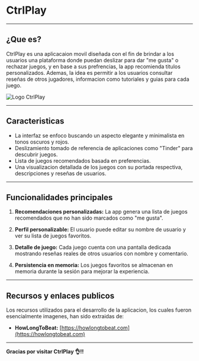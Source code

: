 # CtrlPlay

---

## ¿Que es?

CtrlPlay es una aplicacaion movil diseñada con el fin de brindar a los usuarios una plataforma donde puedan deslizar para dar "me gusta" o rechazar juegos, y en base a sus prefrencias, la app recomienda titulos personalizados.
Ademas, la idea es permitir a los usuarios consultar reseñas de otros jugadores, informacion como tutoriales y guias para cada juego.

![Logo CtrlPlay](https://github.com/user-attachments/assets/27382ae0-c311-4f2e-bea4-b41b9db1b303)

---

## Caracteristicas

- La interfaz se enfoco buscando un aspecto elegante y minimalista en tonos oscuros y rojos.
- Deslizamiento tomado de referencia de aplicaciones como "Tinder" para descubrir juegos.
- Lista de juegos recomendados basada en preferencias.
- Una visualizacion detallada de los juegos con su portada respectiva, descripciones y reseñas de usuarios.

---

## Funcionalidades principales

1. **Recomendaciones personalizadas:** La app genera una lista de juegos recomendados que no han sido marcados como "me gusta".
3. **Perfil personalizable:** El usuario puede editar su nombre de usuario y ver su lista de juegos favoritos.

4. **Detalle de juego:** Cada juego cuenta con una pantalla dedicada mostrando reseñas reales de otros usuarios con nombre y comentario.
5. **Persistencia en memoria:** Los juegos favoritos se almacenan en memoria durante la sesión para mejorar la experiencia.

---

## Recursos y enlaces publicos

Los recursos utilizados para el desarrollo de la aplicacion, los cuales fueron esencialmente imagenes,
han sido extraidas de:

- **HowLongToBeat:** [https://howlongtobeat.com](https://howlongtobeat.com)  

---

**Gracias por visitar CtrlPlay 👌!!**
